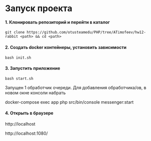 # Запуск проекта

#### 1. Клонировать репозиторий и перейти в каталог
`git clone https://github.com/otusteamedu/PHP/tree/ATimofeev/hw12-rabbit <path> && cd <path>`

#### 2. Создать docker контейнеры, установить зависимости
`bash init.sh`

#### 3. Запустить приложение
`bash start.sh`

Запущен 1 обработчик очереди. Для добавления обработчика/ов, в новом окне консоли набрать

docker-compose exec app php src/bin/console messenger:start

#### 4. Открыть в браузере
http://localhost

http://localhost:1080/







